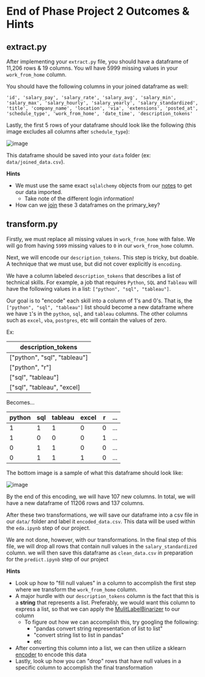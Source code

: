 # End of Phase Project 2 Outcomes & Hints

## extract.py

After implementing your `extract.py` file, you should have a dataframe of 11,206 rows & 19 columns. You wll have 5999 missing values in your `work_from_home` column.

You should have the following columns in your joined dataframe as well:
```
'id', 'salary_pay', 'salary_rate', 'salary_avg', 'salary_min',
'salary_max', 'salary_hourly', 'salary_yearly', 'salary_standardized',
'title', 'company_name', 'location', 'via', 'extensions', 'posted_at',
'schedule_type', 'work_from_home', 'date_time', 'description_tokens'
```

Lastly, the first 5 rows of your dataframe should look like the following (this image excludes all columns after `schedule_type`):

![image](https://user-images.githubusercontent.com/26397102/223221189-eb74db09-8db5-4bf6-89ba-9e66d8e98aaf.png)

This dataframe should be saved into your `data` folder (ex: `data/joined_data.csv`). 

**Hints**
* We must use the same exact `sqlalchemy` objects from our [notes](https://github.com/The-Knowledge-House/DS_22/blob/main/phase_2/week_9/1_31/intermediate_sql_II_notes.ipynb) to get our data imported. 
    * Take note of the different login information!
* How can we [join](https://pandas.pydata.org/docs/reference/api/pandas.DataFrame.merge.html) these 3 dataframes on the primary_key?

## transform.py

Firstly, we must replace all missing values in `work_from_home` with false. We will go from having `5999` missing values to `0` in our `work_from_home` column.

Next, we will encode our `description_tokens`. This step is tricky, but doable. A technique that we must use, but did not cover explicitly is `encoding`.

We have a column labeled `description_tokens` that describes a list of technical skills. For example, a job that requires `Python`, `SQL` and `Tableau` will have the following values in a list: `["python", "sql", "tableau"]`.

Our goal is to "encode" each skill into a column of 1's and 0's. That is, the `["python", "sql", "tableau"]` list should become a new dataframe where we have `1`'s in the `python`, `sql`, and `tableau` columns. The other columns such as `excel`, `vba`, `postgres`, etc will contain the values of zero.

Ex:

| description_tokens                |
| --------------------------------- | 
| ["python", "sql", "tableau"]      | 
| ["python", "r"]                   | 
| ["sql", "tableau"]                | 
| ["sql", "tableau", "excel]        |  

Becomes...

| python | sql   | tableau  | excel | r  | ... |
| ------ | ----- | -------- | ----- | -- | --- |
| 1      | 1     | 1        | 0     | 0  | ... |
| 1      | 0     | 0        | 0     | 1  | ... |
| 0      | 1     | 1        | 0     | 0  | ... |
| 0      | 1     | 1        | 1     | 0  | ... |

The bottom image is a sample of what this dataframe should look like:

![image](https://user-images.githubusercontent.com/26397102/223249103-0de2bf74-ca28-4cf5-aad1-a11c649bcb2e.png)


By the end of this encoding, we will have 107 new columns. In total, we will have a new dataframe of 11206 rows and 137 columns.

After these two transformations, we will save our dataframe into a csv file in our `data/` folder and label it `encoded_data.csv`. This data will be used within the `eda.ipynb` step of our project.

We are not done, however, with our transformations. In the final step of this file, we will drop all rows that contain null values in the `salary_standardized` column. we will then save this dataframe as `clean_data.csv` in preparation for the `predict.ipynb` step of our project 

**Hints**
* Look up how to "fill null values" in a column to accomplish the first step where we transform the `work_from_home` column.
* A major hurdle with our `description_tokens` column is the fact that this is a **string** that represents a list. Preferably, we would want this column to express a list, so that we can apply the [MulitLabelBinarizer](https://stackoverflow.com/questions/45312377/how-to-one-hot-encode-from-a-pandas-column-containing-a-list) to our column
    * To figure out how we can accomplish this, try googling the following:
        * "pandas convert string representation of list to list"
        * "convert string list to list in pandas"
        * etc
* After converting this column into a list, we can then utilize a sklearn [encoder](https://scikit-learn.org/stable/modules/generated/sklearn.preprocessing.MultiLabelBinarizer.html) to encode this data
* Lastly, look up how you can "drop" rows that have null values in a specific column to accomplish the final transformation
